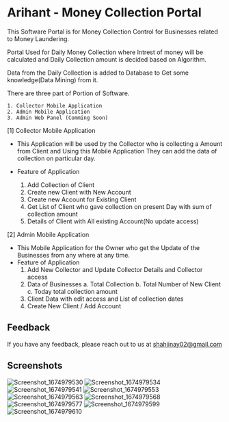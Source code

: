 
# Arihant - Money Collection Portal

This Software Portal is for Money Collection Control for Businesses related to Money Laundering.

Portal Used for Daily Money Collection where Intrest of money will be calculated and Daily Collection amount is decided based on Algorithm. 

Data from the Daily Collection is added to Database to Get some knowledge(Data Mining) from it.

There are three part of Portion of Software.

    1. Collector Mobile Application
    2. Admin Mobile Application
    3. Admin Web Panel (Comming Soon)

[1] Collector Mobile Application

- This Application will be used by the Collector who is collecting a Amount from Client and Using this Mobile Application They can add the data of collection on particular day.
- Feature of Application
    
    1. Add Collection of Client
    2. Create new Client with New Account
    3. Create new Account for Existing Client
    4. Get List of Client who gave collection on present Day with sum of collection amount
    5. Details of Client with All existing Account(No update access)
    
[2] Admin Mobile Application

- This Mobile Application for the Owner who get the Update of the Businesses from any where at any time.
- Feature of Application
    1. Add New Collector and Update Collector Details and Collector access
    2. Data of Businesses
        a. Total Collection
        b. Total Number of New Client
        c. Today total collection amount 
    3. Client Data with edit access and List of collection dates
    4. Create New Client / Add Account
    


## Feedback

If you have any feedback, please reach out to us at shahjinay02@gmail.com

## Screenshots

![Screenshot_1674979530](https://user-images.githubusercontent.com/79891868/215313688-6deae995-1836-4087-891e-cdf161874375.png)
![Screenshot_1674979534](https://user-images.githubusercontent.com/79891868/215313700-88d094b2-73b6-4bfa-9c3e-f108d6a58dd5.png)
![Screenshot_1674979541](https://user-images.githubusercontent.com/79891868/215313704-766f37c2-588e-476e-97c9-298618130684.png)
![Screenshot_1674979553](https://user-images.githubusercontent.com/79891868/215313707-7d8e2425-3f77-42cd-a231-4461a0dbd1ea.png)
![Screenshot_1674979563](https://user-images.githubusercontent.com/79891868/215313710-c2836c70-a61a-4fbb-9e30-441be28c74f1.png)
![Screenshot_1674979568](https://user-images.githubusercontent.com/79891868/215313715-59b013ce-fab5-4951-9308-bcf42d89b9f1.png)
![Screenshot_1674979577](https://user-images.githubusercontent.com/79891868/215313720-09382779-8db2-4433-b7dd-4424879a26cf.png)
![Screenshot_1674979599](https://user-images.githubusercontent.com/79891868/215313726-971605ec-4c5f-498a-87c6-f2b1f978b8aa.png)
![Screenshot_1674979610](https://user-images.githubusercontent.com/79891868/215313730-9792b74b-29d1-413a-a92b-7b0c6fc5bea3.png)



